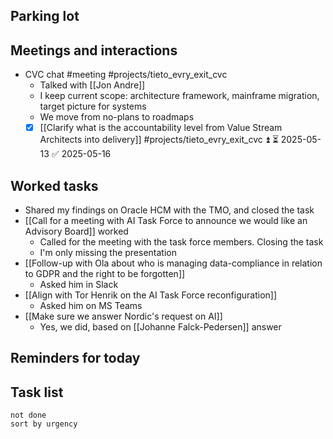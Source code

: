 ## Parking lot
## Meetings and interactions
* CVC chat #meeting  #projects/tieto_evry_exit_cvc 
	* Talked with [[Jon Andre]]
	* I keep current scope: architecture framework, mainframe migration, target picture for systems
	* We move from no-plans to roadmaps
	* [x] [[Clarify what is the accountability level from Value Stream Architects into delivery]] #projects/tieto_evry_exit_cvc ⏫ ⏳ 2025-05-13 ✅ 2025-05-16

## Worked tasks
* Shared my findings on Oracle HCM with the TMO, and closed the task
* [[Call for a meeting with AI Task Force to announce we would like an Advisory Board]] worked
	* Called for the meeting with the task force members. Closing the task
	* I'm only missing the presentation
* [[Follow-up with Ola about who is managing data-compliance in relation to GDPR and the right to be forgotten]]
	* Asked him in Slack
* [[Align with Tor Henrik on the AI Task Force reconfiguration]]
	* Asked him on MS Teams
* [[Make sure we answer Nordic's request on AI]] 
	* Yes, we did, based on [[Johanne Falck-Pedersen]] answer

## Reminders for today

## Task list
```tasks
not done 
sort by urgency
```
